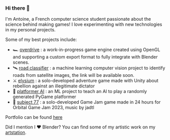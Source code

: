 ### Hi there 👋
I'm Antoine, a French computer science student passionate about the science behind making games! I love experimenting with new technologies in my personal projects.

Some of my best projects include:
- 🏎️ [overdrive](https://github.com/Zephyr75/overdrive) : a work-in-progress game engine created using OpenGL and supporting a custom export format to fully integrate with Blender scenes.
- 🛰️ [road classifier](https://github.com/Zephyr75/road_classifier) : a machine learning computer vision project to identify roads from satellite images, the link will be available soon.
- ⚔️ [elysium](https://github.com/Zephyr75/elysium) : a solo-developed adventure game made with Unity about rebellion against an illegitimate dictator
- 🧠 [platformer AI](https://github.com/Zephyr75/platformerAI) : an ML project to teach an AI to play a randomly generated PyGame platformer
- 🤖 [subject 77](https://github.com/Zephyr75/OGJ_2023) : a solo-developed Game Jam game made in 24 hours for Orbital Game Jam 2023, music by jadtl

Portfolio can be found [here](zephyr75.github.io)

Did I mention I ❤️ Blender?
You can find some of my artistic work on my [artstation](https://www.artstation.com/zephyr74).

<!--
**Zephyr75/Zephyr75** is a ✨ _special_ ✨ repository because its `README.md` (this file) appears on your GitHub profile.

Here are some ideas to get you started:

- 🔭 I’m currently working on ...
- 🌱 I’m currently learning ...
- 👯 I’m looking to collaborate on ...
- 🤔 I’m looking for help with ...
- 💬 Ask me about ...
- 📫 How to reach me: ...
- 😄 Pronouns: ...
- ⚡ Fun fact: ...
-->
